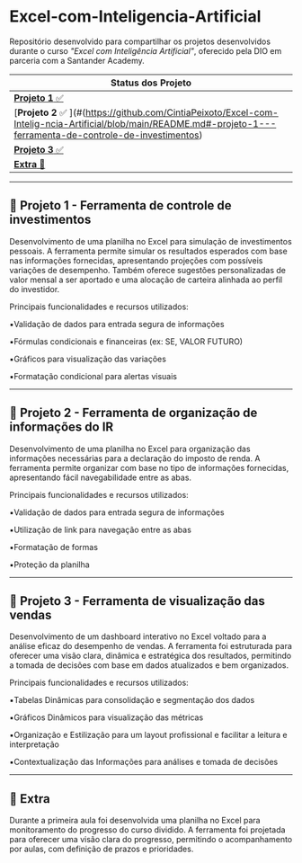 # Excel-com-Inteligencia-Artificial
Repositório desenvolvido para compartilhar os projetos desenvolvidos durante o curso _"Excel com Inteligência Artificial"_, oferecido pela DIO em parceria com a Santander Academy.


| Status dos Projeto |
|---------|
| [**Projeto 1** ✅ ](#Projeto-1---ferramenta-de-controle-de-investimentos) |
| [**Projeto 2** ✅ ](#(https://github.com/CintiaPeixoto/Excel-com-Intelig-ncia-Artificial/blob/main/README.md#-projeto-1---ferramenta-de-controle-de-investimentos)|
| [**Projeto 3** ✅ ](#Excel-com-Intelig-ncia-Artificial/blob/main/Projeto3.xlsx) |
| [**Extra** 🧩 ](#Extra---ferramenta-de-acompanhamento-de-progresso) |

---

## 📌 Projeto 1 - Ferramenta de controle de investimentos
Desenvolvimento de uma planilha no Excel para simulação de investimentos pessoais.
A ferramenta permite simular os resultados esperados com base nas informações fornecidas, apresentando projeções com possíveis variações de desempenho. Também oferece sugestões personalizadas de valor mensal a ser aportado e uma alocação de carteira alinhada ao perfil do investidor.

  Principais funcionalidades e recursos utilizados:

▪️Validação de dados para entrada segura de informações

▪️Fórmulas condicionais e financeiras (ex: SE, VALOR FUTURO)

▪️Gráficos para visualização das variações

▪️Formatação condicional para alertas visuais

---

## 📌 Projeto 2 - Ferramenta de organização de informações do IR
Desenvolvimento de uma planilha no Excel para organização das informações necessárias para a declaração do imposto de renda.
A ferramenta permite organizar com base no tipo de informações fornecidas, apresentando fácil navegabilidade entre as abas.

  Principais funcionalidades e recursos utilizados:

▪️Validação de dados para entrada segura de informações

▪️Utilização de link para navegação entre as abas

▪️Formatação de formas

▪️Proteção da planilha

---

## 📌 Projeto 3 - Ferramenta de visualização das vendas
Desenvolvimento de um dashboard interativo no Excel voltado para a análise eficaz do desempenho de vendas. A ferramenta foi estruturada para oferecer uma visão clara, dinâmica e estratégica dos resultados, permitindo a tomada de decisões com base em dados atualizados e bem organizados.

Principais funcionalidades e recursos utilizados:

▪️Tabelas Dinâmicas para consolidação e segmentação dos dados

▪️Gráficos Dinâmicos para visualização das métricas

▪️Organização e Estilização para um layout profissional e facilitar a leitura e interpretação

▪️Contextualização das Informações para análises e tomada de decisões

---

## 📌 Extra
Durante a primeira aula foi desenvolvida uma planilha no Excel para monitoramento do progresso do curso dividido. A ferramenta foi projetada para oferecer uma visão clara do progresso, permitindo o acompanhamento por aulas, com definição de prazos e prioridades.
